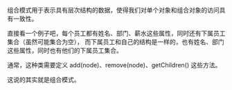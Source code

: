 组合模式用于表示具有层次结构的数据，使得我们对单个对象和组合对象的访问具有一致性。

直接看一个例子吧，每个员工都有姓名、部门、薪水这些属性，同时还有下属员工集合（虽然可能集合为空），
而下属员工和自己的结构是一样的，也有姓名、部门这些属性，同时也有他们的下属员工集合。

通常，这种类需要定义 add(node)、remove(node)、getChildren() 这些方法。

这说的其实就是组合模式。